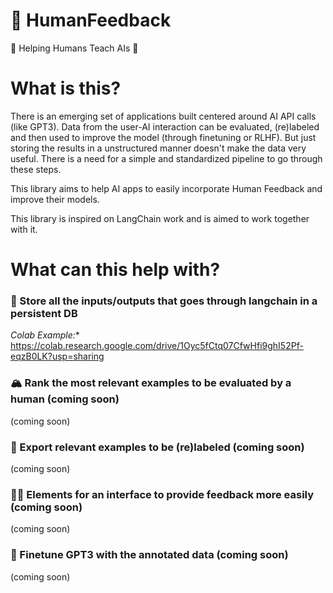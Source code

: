 # 🍬 HumanFeedback
👨 Helping Humans Teach AIs 🤖 

# What is this?
There is an emerging set of applications built centered around AI API calls (like GPT3). Data from the user-AI interaction can be evaluated, (re)labeled and then used to improve the model (through finetuning or RLHF). But just storing the results in a unstructured manner doesn't make the data very useful. There is a need for a simple and standardized pipeline to go through these steps. 

This library aims to help AI apps to easily incorporate Human Feedback and improve their models.

This library is inspired on LangChain work and is aimed to work together with it.

# What can this help with?
### 💾 Store all the inputs/outputs that goes through langchain in a persistent DB

*Colab Example:** https://colab.research.google.com/drive/1Oyc5fCtq07CfwHfi9ghI52Pf-eqzB0LK?usp=sharing

### 🏔️ Rank the most relevant examples to be evaluated by a human (coming soon)

(coming soon)

### 📜 Export relevant examples to be (re)labeled (coming soon)

(coming soon)

### 🧑‍🎓 Elements for an interface to provide feedback more easily (coming soon)

(coming soon)

### 💎 Finetune GPT3 with the annotated data (coming soon)

(coming soon)